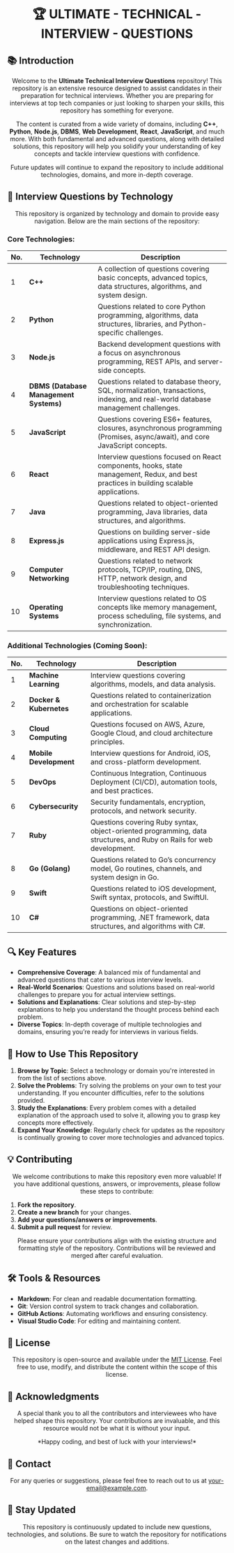 <h1 align="center">🏆 ULTIMATE - TECHNICAL - INTERVIEW - QUESTIONS</h1>


<h2>📚 Introduction</h2>

<p align="center">
  Welcome to the <strong>Ultimate Technical Interview Questions</strong> repository! This repository is an extensive resource designed to assist candidates in their preparation for technical interviews. Whether you are preparing for interviews at top tech companies or just looking to sharpen your skills, this repository has something for everyone.
</p>

<p align="center">
  The content is curated from a wide variety of domains, including <strong>C++</strong>, <strong>Python</strong>, <strong>Node.js</strong>, <strong>DBMS</strong>, <strong>Web Development</strong>, <strong>React</strong>, <strong>JavaScript</strong>, and much more. With both fundamental and advanced questions, along with detailed solutions, this repository will help you solidify your understanding of key concepts and tackle interview questions with confidence.
</p>

<p align="center">
  Future updates will continue to expand the repository to include additional technologies, domains, and more in-depth coverage.
</p>

<h2>📂 Interview Questions by Technology</h2>

<p align="center">
  This repository is organized by technology and domain to provide easy navigation. Below are the main sections of the repository:
</p>

### Core Technologies:

| **No.** | **Technology**         | **Description**                                                                                                   |
|---------|------------------------|-------------------------------------------------------------------------------------------------------------------|
| 1       | **C++**                | A collection of questions covering basic concepts, advanced topics, data structures, algorithms, and system design. |
| 2       | **Python**             | Questions related to core Python programming, algorithms, data structures, libraries, and Python-specific challenges. |
| 3       | **Node.js**            | Backend development questions with a focus on asynchronous programming, REST APIs, and server-side concepts.       |
| 4       | **DBMS (Database Management Systems)** | Questions related to database theory, SQL, normalization, transactions, indexing, and real-world database management challenges. |
| 5       | **JavaScript**         | Questions covering ES6+ features, closures, asynchronous programming (Promises, async/await), and core JavaScript concepts. |
| 6       | **React**              | Interview questions focused on React components, hooks, state management, Redux, and best practices in building scalable applications. |
| 7       | **Java**               | Questions related to object-oriented programming, Java libraries, data structures, and algorithms.                 |
| 8       | **Express.js**         | Questions on building server-side applications using Express.js, middleware, and REST API design.                |
| 9       | **Computer Networking**| Questions related to network protocols, TCP/IP, routing, DNS, HTTP, network design, and troubleshooting techniques. |
| 10      | **Operating Systems**  | Interview questions related to OS concepts like memory management, process scheduling, file systems, and synchronization. |

### Additional Technologies (Coming Soon):

| **No.** | **Technology**         | **Description**                                                                                                   |
|---------|------------------------|-------------------------------------------------------------------------------------------------------------------|
| 1       | **Machine Learning**   | Interview questions covering algorithms, models, and data analysis.                                               |
| 2       | **Docker & Kubernetes**| Questions related to containerization and orchestration for scalable applications.                                 |
| 3       | **Cloud Computing**    | Questions focused on AWS, Azure, Google Cloud, and cloud architecture principles.                                  |
| 4       | **Mobile Development** | Interview questions for Android, iOS, and cross-platform development.                                             |
| 5       | **DevOps**             | Continuous Integration, Continuous Deployment (CI/CD), automation tools, and best practices.                      |
| 6       | **Cybersecurity**      | Security fundamentals, encryption, protocols, and network security.                                               |
| 7       | **Ruby**               | Questions covering Ruby syntax, object-oriented programming, data structures, and Ruby on Rails for web development. |
| 8       | **Go (Golang)**        | Questions related to Go’s concurrency model, Go routines, channels, and system design in Go.                      |
| 9       | **Swift**              | Questions related to iOS development, Swift syntax, protocols, and SwiftUI.                                       |
| 10      | **C#**                 | Questions on object-oriented programming, .NET framework, data structures, and algorithms with C#.                |

<h2>🔍 Key Features</h2>

<ul>
  <li><strong>Comprehensive Coverage</strong>: A balanced mix of fundamental and advanced questions that cater to various interview levels.</li>
  <li><strong>Real-World Scenarios</strong>: Questions and solutions based on real-world challenges to prepare you for actual interview settings.</li>
  <li><strong>Solutions and Explanations</strong>: Clear solutions and step-by-step explanations to help you understand the thought process behind each problem.</li>
  <li><strong>Diverse Topics</strong>: In-depth coverage of multiple technologies and domains, ensuring you’re ready for interviews in various fields.</li>
</ul>

<h2>📌 How to Use This Repository</h2>

<ol>
  <li><strong>Browse by Topic</strong>: Select a technology or domain you're interested in from the list of sections above.</li>
  <li><strong>Solve the Problems</strong>: Try solving the problems on your own to test your understanding. If you encounter difficulties, refer to the solutions provided.</li>
  <li><strong>Study the Explanations</strong>: Every problem comes with a detailed explanation of the approach used to solve it, allowing you to grasp key concepts more effectively.</li>
  <li><strong>Expand Your Knowledge</strong>: Regularly check for updates as the repository is continually growing to cover more technologies and advanced topics.</li>
</ol>

<h2>💡 Contributing</h2>

<p align="center">
  We welcome contributions to make this repository even more valuable! If you have additional questions, answers, or improvements, please follow these steps to contribute:
</p>

<ol>
  <li><strong>Fork the repository</strong>.</li>
  <li><strong>Create a new branch</strong> for your changes.</li>
  <li><strong>Add your questions/answers or improvements</strong>.</li>
  <li><strong>Submit a pull request</strong> for review.</li>
</ol>

<p align="center">
  Please ensure your contributions align with the existing structure and formatting style of the repository. Contributions will be reviewed and merged after careful evaluation.
</p>

<h2>🛠️ Tools & Resources</h2>

<ul>
  <li><strong>Markdown</strong>: For clean and readable documentation formatting.</li>
  <li><strong>Git</strong>: Version control system to track changes and collaboration.</li>
  <li><strong>GitHub Actions</strong>: Automating workflows and ensuring consistency.</li>
  <li><strong>Visual Studio Code</strong>: For editing and maintaining content.</li>
</ul>

<h2>📑 License</h2>

<p align="center">
  This repository is open-source and available under the <a href="LICENSE">MIT License</a>. Feel free to use, modify, and distribute the content within the scope of this license.
</p>

<h2>📣 Acknowledgments</h2>

<p align="center">
  A special thank you to all the contributors and interviewees who have helped shape this repository. Your contributions are invaluable, and this resource would not be what it is without your input.
</p>

<p align="center">
  *Happy coding, and best of luck with your interviews!*
</p>

<h2>📧 Contact</h2>

<p align="center">
  For any queries or suggestions, please feel free to reach out to us at <a href="mailto:your-email@example.com">your-email@example.com</a>.
</p>

<h2>🔔 Stay Updated</h2>

<p align="center">
  This repository is continuously updated to include new questions, technologies, and solutions. Be sure to watch the repository for notifications on the latest changes and additions.
</p>

